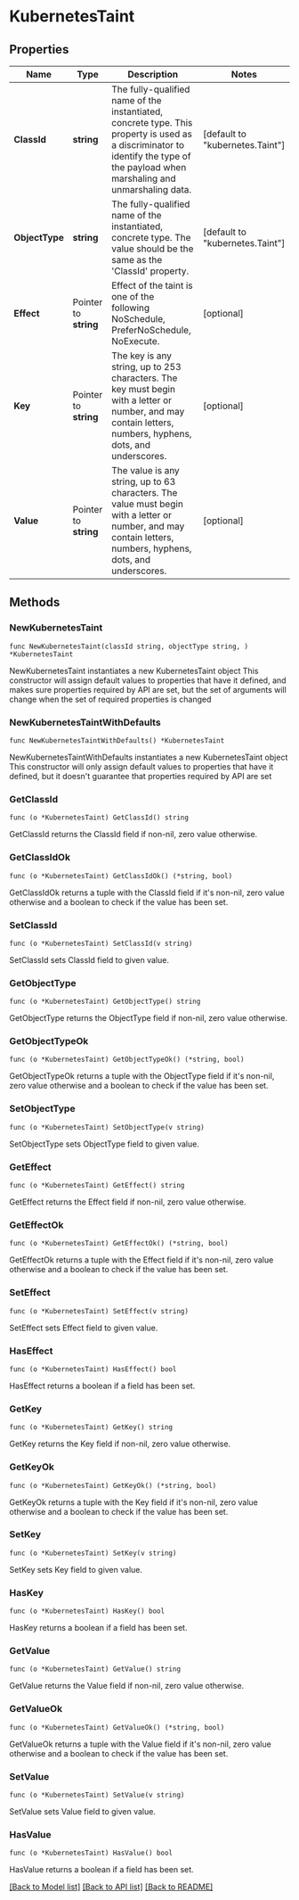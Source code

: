 # KubernetesTaint

## Properties

Name | Type | Description | Notes
------------ | ------------- | ------------- | -------------
**ClassId** | **string** | The fully-qualified name of the instantiated, concrete type. This property is used as a discriminator to identify the type of the payload when marshaling and unmarshaling data. | [default to "kubernetes.Taint"]
**ObjectType** | **string** | The fully-qualified name of the instantiated, concrete type. The value should be the same as the &#39;ClassId&#39; property. | [default to "kubernetes.Taint"]
**Effect** | Pointer to **string** | Effect of the taint is one of the following NoSchedule, PreferNoSchedule, NoExecute. | [optional] 
**Key** | Pointer to **string** | The key is any string, up to 253 characters. The key must begin with a letter or number, and may contain letters, numbers, hyphens, dots, and underscores. | [optional] 
**Value** | Pointer to **string** | The value is any string, up to 63 characters. The value must begin with a letter or number, and may contain letters, numbers, hyphens, dots, and underscores. | [optional] 

## Methods

### NewKubernetesTaint

`func NewKubernetesTaint(classId string, objectType string, ) *KubernetesTaint`

NewKubernetesTaint instantiates a new KubernetesTaint object
This constructor will assign default values to properties that have it defined,
and makes sure properties required by API are set, but the set of arguments
will change when the set of required properties is changed

### NewKubernetesTaintWithDefaults

`func NewKubernetesTaintWithDefaults() *KubernetesTaint`

NewKubernetesTaintWithDefaults instantiates a new KubernetesTaint object
This constructor will only assign default values to properties that have it defined,
but it doesn't guarantee that properties required by API are set

### GetClassId

`func (o *KubernetesTaint) GetClassId() string`

GetClassId returns the ClassId field if non-nil, zero value otherwise.

### GetClassIdOk

`func (o *KubernetesTaint) GetClassIdOk() (*string, bool)`

GetClassIdOk returns a tuple with the ClassId field if it's non-nil, zero value otherwise
and a boolean to check if the value has been set.

### SetClassId

`func (o *KubernetesTaint) SetClassId(v string)`

SetClassId sets ClassId field to given value.


### GetObjectType

`func (o *KubernetesTaint) GetObjectType() string`

GetObjectType returns the ObjectType field if non-nil, zero value otherwise.

### GetObjectTypeOk

`func (o *KubernetesTaint) GetObjectTypeOk() (*string, bool)`

GetObjectTypeOk returns a tuple with the ObjectType field if it's non-nil, zero value otherwise
and a boolean to check if the value has been set.

### SetObjectType

`func (o *KubernetesTaint) SetObjectType(v string)`

SetObjectType sets ObjectType field to given value.


### GetEffect

`func (o *KubernetesTaint) GetEffect() string`

GetEffect returns the Effect field if non-nil, zero value otherwise.

### GetEffectOk

`func (o *KubernetesTaint) GetEffectOk() (*string, bool)`

GetEffectOk returns a tuple with the Effect field if it's non-nil, zero value otherwise
and a boolean to check if the value has been set.

### SetEffect

`func (o *KubernetesTaint) SetEffect(v string)`

SetEffect sets Effect field to given value.

### HasEffect

`func (o *KubernetesTaint) HasEffect() bool`

HasEffect returns a boolean if a field has been set.

### GetKey

`func (o *KubernetesTaint) GetKey() string`

GetKey returns the Key field if non-nil, zero value otherwise.

### GetKeyOk

`func (o *KubernetesTaint) GetKeyOk() (*string, bool)`

GetKeyOk returns a tuple with the Key field if it's non-nil, zero value otherwise
and a boolean to check if the value has been set.

### SetKey

`func (o *KubernetesTaint) SetKey(v string)`

SetKey sets Key field to given value.

### HasKey

`func (o *KubernetesTaint) HasKey() bool`

HasKey returns a boolean if a field has been set.

### GetValue

`func (o *KubernetesTaint) GetValue() string`

GetValue returns the Value field if non-nil, zero value otherwise.

### GetValueOk

`func (o *KubernetesTaint) GetValueOk() (*string, bool)`

GetValueOk returns a tuple with the Value field if it's non-nil, zero value otherwise
and a boolean to check if the value has been set.

### SetValue

`func (o *KubernetesTaint) SetValue(v string)`

SetValue sets Value field to given value.

### HasValue

`func (o *KubernetesTaint) HasValue() bool`

HasValue returns a boolean if a field has been set.


[[Back to Model list]](../README.md#documentation-for-models) [[Back to API list]](../README.md#documentation-for-api-endpoints) [[Back to README]](../README.md)


